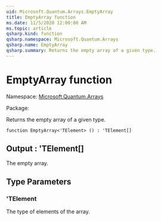 ```yaml
---
uid: Microsoft.Quantum.Arrays.EmptyArray
title: EmptyArray function
ms.date: 11/5/2020 12:00:00 AM
ms.topic: article
qsharp.kind: function
qsharp.namespace: Microsoft.Quantum.Arrays
qsharp.name: EmptyArray
qsharp.summary: Returns the empty array of a given type.
---
```


# EmptyArray function

Namespace: [Microsoft.Quantum.Arrays](xref:Microsoft.Quantum.Arrays)

Package: [](https://nuget.org/packages/)


Returns the empty array of a given type.

```qsharp
function EmptyArray<'TElement> () : 'TElement[]
```


## Output : 'TElement[]

The empty array.

## Type Parameters

### 'TElement

The type of elements of the array.